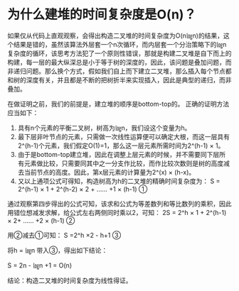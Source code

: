 # 为什么建堆的时间复杂度是O(n)？

如果仅从代码上直观观察，会得出构造二叉堆的时间复杂度为O(n㏒n)的结果，这个结果是错的，虽然该算法外层套一个n次循环，而内层套一个分治策略下的㏒n复杂度的循环，该思考方法犯了一个原则性错误，那就是构建二叉堆是自下而上的构建，每一层的最大纵深总是小于等于树的深度的，因此，该问题是叠加问题，而非递归问题。那么换个方式，假如我们自上而下建立二叉堆，那么插入每个节点都和树的深度有关，并且都是不断的把树折半来实现插入，因此是典型的递归，而非叠加。

在做证明之前，我们的前提是，建立堆的顺序是bottom-top的。 
正确的证明方法应当如下：

1. 具有n个元素的平衡二叉树，树高为㏒n，我们设这个变量为h。
2. 最下层非叶节点的元素，只需做一次线性运算便可以确定大根，而这一层具有2^(h-1)个元素，我们假定O(1)=1，那么这一层元素所需时间为2^(h-1) × 1。
3. 由于是bottom-top建立堆，因此在调整上层元素的时候，并不需要同下层所有元素做比较，只需要同其中之一分支作比较，而作比较次数则是树的高度减去当前节点的高度。因此，第x层元素的计算量为2^(x) × (h-x)。
4. 又以上通项公式可得知，构造树高为h的二叉堆的精确时间复杂度为： 
   S = 2^(h-1) × 1 + 2^(h-2) × 2 + …… +1 × (h-1) ①

通过观察第四步得出的公式可知，该求和公式为等差数列和等比数列的乘积，因此用错位想减发求解，给公式左右两侧同时乘以2，可知： 
2S = 2^h × 1 + 2^(h-1) × 2+ …… +2 × (h-1) ②

用②减去①可知： S =2^h ×2 - h+1 ③

将h = ㏒n 带入③，得出如下结论：

S = 2n - ㏒n +1 = O(n)

结论：构造二叉堆的时间复杂度为线性得证。
